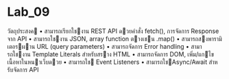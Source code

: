 # Lab_09
วัตถุประสงค
• สามารถเรียกใชงาน REST API ดวยคําสั่ง fetch(), การจัดการ Response จาก API
• สามารถใชงาน JSON, array function ตางเชน .map()
• สามารถสงพารามิเตอรผาน URL (query parameters)
• สามารถจัดการ Error handling
• สามารถใชงาน Template Literals สําหรับสราง HTML
• สามารถจัดการ DOM, เพิ่ม/แกไขเนื้อหาในหนาเว็บดวย
• สามารถใช Event Listeners
• สามารถใชAsync/Await สําหรับจัดการ API